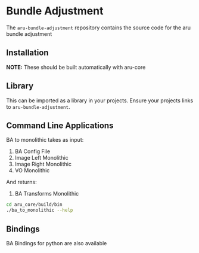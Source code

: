 # Bundle Adjustment

The `aru-bundle-adjustment` repository contains the source code for the aru bundle adjustment


## Installation
**NOTE:** These should be built automatically with aru-core

## Library
This can be imported as a library in your projects. Ensure your projects links to `aru-bundle-adjustment`.  

## Command Line Applications
BA to monolithic takes as input:
1. BA Config File
2. Image Left Monolithic
3. Image Right Monolithic
4. VO Monolithic

And returns:
1. BA Transforms Monolithic

```bash
cd aru_core/build/bin
./ba_to_monolithic --help
```

## Bindings
BA Bindings for python are also available



